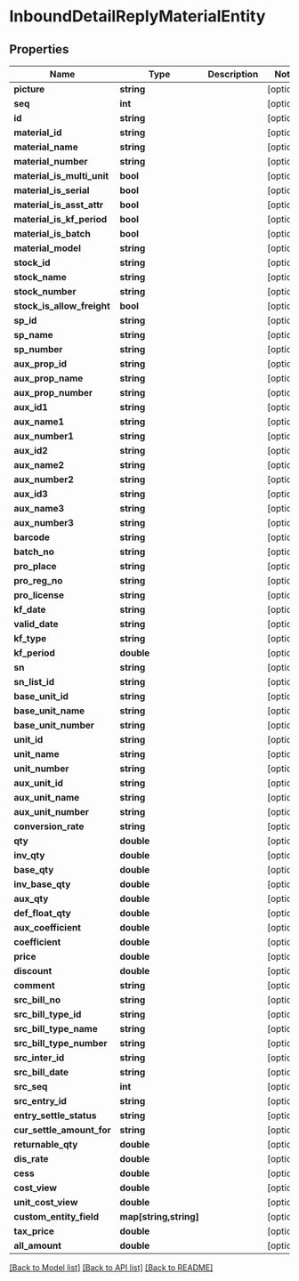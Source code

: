 # InboundDetailReplyMaterialEntity

## Properties
Name | Type | Description | Notes
------------ | ------------- | ------------- | -------------
**picture** | **string** |  | [optional] 
**seq** | **int** |  | [optional] 
**id** | **string** |  | [optional] 
**material_id** | **string** |  | [optional] 
**material_name** | **string** |  | [optional] 
**material_number** | **string** |  | [optional] 
**material_is_multi_unit** | **bool** |  | [optional] 
**material_is_serial** | **bool** |  | [optional] 
**material_is_asst_attr** | **bool** |  | [optional] 
**material_is_kf_period** | **bool** |  | [optional] 
**material_is_batch** | **bool** |  | [optional] 
**material_model** | **string** |  | [optional] 
**stock_id** | **string** |  | [optional] 
**stock_name** | **string** |  | [optional] 
**stock_number** | **string** |  | [optional] 
**stock_is_allow_freight** | **bool** |  | [optional] 
**sp_id** | **string** |  | [optional] 
**sp_name** | **string** |  | [optional] 
**sp_number** | **string** |  | [optional] 
**aux_prop_id** | **string** |  | [optional] 
**aux_prop_name** | **string** |  | [optional] 
**aux_prop_number** | **string** |  | [optional] 
**aux_id1** | **string** |  | [optional] 
**aux_name1** | **string** |  | [optional] 
**aux_number1** | **string** |  | [optional] 
**aux_id2** | **string** |  | [optional] 
**aux_name2** | **string** |  | [optional] 
**aux_number2** | **string** |  | [optional] 
**aux_id3** | **string** |  | [optional] 
**aux_name3** | **string** |  | [optional] 
**aux_number3** | **string** |  | [optional] 
**barcode** | **string** |  | [optional] 
**batch_no** | **string** |  | [optional] 
**pro_place** | **string** |  | [optional] 
**pro_reg_no** | **string** |  | [optional] 
**pro_license** | **string** |  | [optional] 
**kf_date** | **string** |  | [optional] 
**valid_date** | **string** |  | [optional] 
**kf_type** | **string** |  | [optional] 
**kf_period** | **double** |  | [optional] 
**sn** | **string** |  | [optional] 
**sn_list_id** | **string** |  | [optional] 
**base_unit_id** | **string** |  | [optional] 
**base_unit_name** | **string** |  | [optional] 
**base_unit_number** | **string** |  | [optional] 
**unit_id** | **string** |  | [optional] 
**unit_name** | **string** |  | [optional] 
**unit_number** | **string** |  | [optional] 
**aux_unit_id** | **string** |  | [optional] 
**aux_unit_name** | **string** |  | [optional] 
**aux_unit_number** | **string** |  | [optional] 
**conversion_rate** | **string** |  | [optional] 
**qty** | **double** |  | [optional] 
**inv_qty** | **double** |  | [optional] 
**base_qty** | **double** |  | [optional] 
**inv_base_qty** | **double** |  | [optional] 
**aux_qty** | **double** |  | [optional] 
**def_float_qty** | **double** |  | [optional] 
**aux_coefficient** | **double** |  | [optional] 
**coefficient** | **double** |  | [optional] 
**price** | **double** |  | [optional] 
**discount** | **double** |  | [optional] 
**comment** | **string** |  | [optional] 
**src_bill_no** | **string** |  | [optional] 
**src_bill_type_id** | **string** |  | [optional] 
**src_bill_type_name** | **string** |  | [optional] 
**src_bill_type_number** | **string** |  | [optional] 
**src_inter_id** | **string** |  | [optional] 
**src_bill_date** | **string** |  | [optional] 
**src_seq** | **int** |  | [optional] 
**src_entry_id** | **string** |  | [optional] 
**entry_settle_status** | **string** |  | [optional] 
**cur_settle_amount_for** | **string** |  | [optional] 
**returnable_qty** | **double** |  | [optional] 
**dis_rate** | **double** |  | [optional] 
**cess** | **double** |  | [optional] 
**cost_view** | **double** |  | [optional] 
**unit_cost_view** | **double** |  | [optional] 
**custom_entity_field** | **map[string,string]** |  | [optional] 
**tax_price** | **double** |  | [optional] 
**all_amount** | **double** |  | [optional] 

[[Back to Model list]](../README.md#documentation-for-models) [[Back to API list]](../README.md#documentation-for-api-endpoints) [[Back to README]](../README.md)



